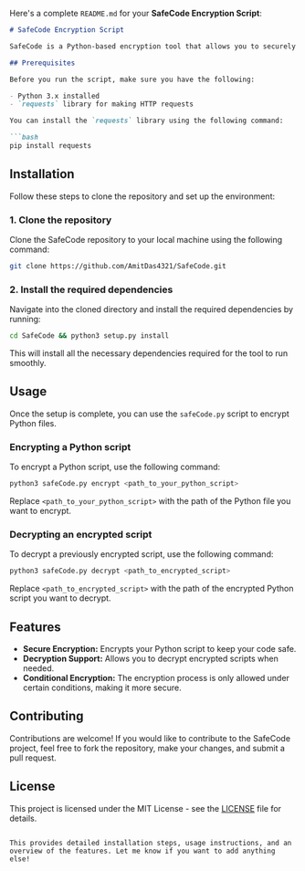 Here's a complete `README.md` for your **SafeCode Encryption Script**:

```markdown
# SafeCode Encryption Script

SafeCode is a Python-based encryption tool that allows you to securely encrypt Python scripts. The encryption process is only allowed under certain conditions, which are checked before proceeding.

## Prerequisites

Before you run the script, make sure you have the following:

- Python 3.x installed
- `requests` library for making HTTP requests

You can install the `requests` library using the following command:

```bash
pip install requests
```

## Installation

Follow these steps to clone the repository and set up the environment:

### 1. Clone the repository

Clone the SafeCode repository to your local machine using the following command:

```bash
git clone https://github.com/AmitDas4321/SafeCode.git
```

### 2. Install the required dependencies

Navigate into the cloned directory and install the required dependencies by running:

```bash
cd SafeCode && python3 setup.py install
```

This will install all the necessary dependencies required for the tool to run smoothly.

## Usage

Once the setup is complete, you can use the `safeCode.py` script to encrypt Python files.

### Encrypting a Python script

To encrypt a Python script, use the following command:

```bash
python3 safeCode.py encrypt <path_to_your_python_script>
```

Replace `<path_to_your_python_script>` with the path of the Python file you want to encrypt.

### Decrypting an encrypted script

To decrypt a previously encrypted script, use the following command:

```bash
python3 safeCode.py decrypt <path_to_encrypted_script>
```

Replace `<path_to_encrypted_script>` with the path of the encrypted Python script you want to decrypt.

## Features

- **Secure Encryption:** Encrypts your Python script to keep your code safe.
- **Decryption Support:** Allows you to decrypt encrypted scripts when needed.
- **Conditional Encryption:** The encryption process is only allowed under certain conditions, making it more secure.

## Contributing

Contributions are welcome! If you would like to contribute to the SafeCode project, feel free to fork the repository, make your changes, and submit a pull request.

## License

This project is licensed under the MIT License - see the [LICENSE](LICENSE) file for details.
```

This provides detailed installation steps, usage instructions, and an overview of the features. Let me know if you want to add anything else!

